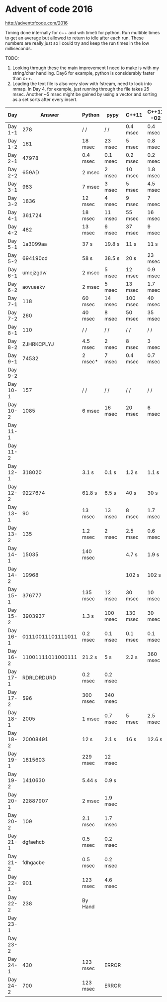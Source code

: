 # Advent of code 2016 #
http://adventofcode.com/2016

Timing done internally for c++ and wih timeti for python.
Run multible times to get an average but allowed to return to idle after each
 run. These numbers are really just so I could try and keep the run times in the
 low milliseconds.

 TODO:
 1. Looking through these the main improvement I need to make is with my
 string/char handling. Day6 for example, python is considerably faster than c++.
 2. Loading the text file is also very slow with fstream, need to look into
    mmap. In Day 4, for example, just running through the file takes 25 msec.
    Another ~5 msec might be gained by using a vector and sorting as a set sorts
    after every insert.


| Day     |  Answer | Python  |   pypy   |  C++11   | C++11 -O2 |
| ------- | ------- |-------- |  ------  | -------  | --------- |
| Day 1-1 |     278 | \/  \/  |  \/  \/  | 0.4 msec |  0.4 msec |
| Day 1-2 |     161 | 18 msec |  23 msec |   5 msec |  0.8 msec |
| Day 2-1 |   47978 |0.4 msec | 0.1 msec | 0.2 msec |  0.2 msec |
| Day 2-2 |   659AD |  2 msec |   2 msec |  10 msec |  1.8 msec |
| Day 3-1 |     983 |  7 msec |   3 msec |   5 msec |  4.5 msec |
| Day 3-2 |    1836 | 12 msec |   4 msec |   9 msec |    7 msec |
| Day 4-1 |  361724 | 18 msec |  11 msec |  55 msec |   16 msec |
| Day 4-2 |     482 | 13 msec |   6 msec |  37 msec |    9 msec |
| Day 5-1 | 1a3099aa|    37 s |   19.8 s |     11 s |      11 s |
| Day 5-2 | 694190cd|    58 s |   38.5 s |     20 s |   23 msec |
| Day 6-1 | umejzgdw|  2 msec |   5 msec |  12 msec |  0.9 msec |
| Day 6-2 | aovueakv|  2 msec |   5 msec |  13 msec |  1.7 msec |
| Day 7-1 |     118 | 60 msec |  14 msec | 100 msec |   40 msec |
| Day 7-2 |     260 | 40 msec |   8 msec |  50 msec |   35 msec |
| Day 8-1 |     110 |  \/  \/ |  \/  \/  |   \/ \/  |   \/ \/   |
| Day 8-2 |ZJHRKCPLYJ|4.5 msec|   2 msec |   8 msec |   3  msec |
| Day 9-1 |   74532 |  2 msec*|   7 msec | 0.4 msec |  0.7 msec |
| Day 9-2 |         |         |          |          |           |
| Day 10-1 |    157 |   \/ \/  |  \/ \/   |  \/ \/  |   \/ \/   |
| Day 10-2 |   1085 |   6 msec |  16 msec | 20 msec |    6 msec |
| Day 11-1 |        |          |          |         |           |
| Day 11-2 |        |          |          |         |           |
| Day 12-1 | 318020 |    3.1 s |    0.1 s |   1.2 s |     1.1 s |
| Day 12-2 |9227674 |   61.8 s |    6.5 s |    40 s |      30 s |
| Day 13-1 |     90 |  13 msec |  13 msec |  8 msec |  1.7 msec |
| Day 13-2 |    135 | 1.2 msec |   2 msec | 2.5 msec| 0.6  msec |
| Day 14-1 |  15035 | 140 msec |          |   4.7 s |     1.9 s |
| Day 14-2 |  19968 |          |          |   102 s |     102 s |
| Day 15-1 | 376777 | 135 msec |  12 msec | 30 msec |   10 msec |
| Day 15-2 |3903937 |   1.3 s  |  100 msec| 130 msec|   30 msec |
| Day 16-1 |01110011101111011| 0.2 msec | 0.1 msec | 0.1 msec | 0.1 msec |
| Day 16-2 |11001111011000111|   21.2 s |   5 s    |    2.2 s | 360 msec |
| Day 17-1 |RDRLDRDURD|0.2 msec| 0.2 msec |         |           |
| Day 17-2 |    596 | 300 msec | 340 msec |         |           |
| Day 18-1 |   2005 |   1 msec | 0.7 msec |  5 msec |  2.5 msec |
| Day 18-2 |20008491|     12 s |    2.1 s |    16 s |   12.6 s  |
| Day 19-1 |1815603 | 229 msec |  12 msec |         |           |
| Day 19-2 |1410630 |   5.44 s |    0.9 s |         |           |
| Day 20-1 |22887907|   2 msec | 1.9 msec |         |           |
| Day 20-2 |    109 | 2.1 msec | 1.7 msec |         |           |
| Day 21-1 |dgfaehcb| 0.5 msec | 0.2 msec |         |           |
| Day 21-2 |fdhgacbe| 0.5 msec | 0.2 msec |         |           |
| Day 22-1 |    901 | 123 msec | 4.6 msec |         |           |
| Day 22-2 |    238 |  By Hand |          |         |           |
| Day 23-1 |        |          |          |         |           |
| Day 23-2 |        |          |          |         |           |
| Day 24-1 |    430 | 123 msec |   ERROR  |         |           |
| Day 24-2 |    700 | 123 msec |   ERROR  |         |           |
